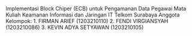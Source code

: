 Implementasi Block Chiper (ECB) untuk Pengamanan Data Pegawai 
Mata Kuliah Keamanan Informasi dan Jaringan 
IT Telkom Surabaya 
Anggota Kelompok: 1. FIRMAN ARIEF (1203210110) 
                  2. FENDI VIRGIANSYAH (1203210086)
                  3. KEVIN ADYA SETYAWAN (1203210105)
